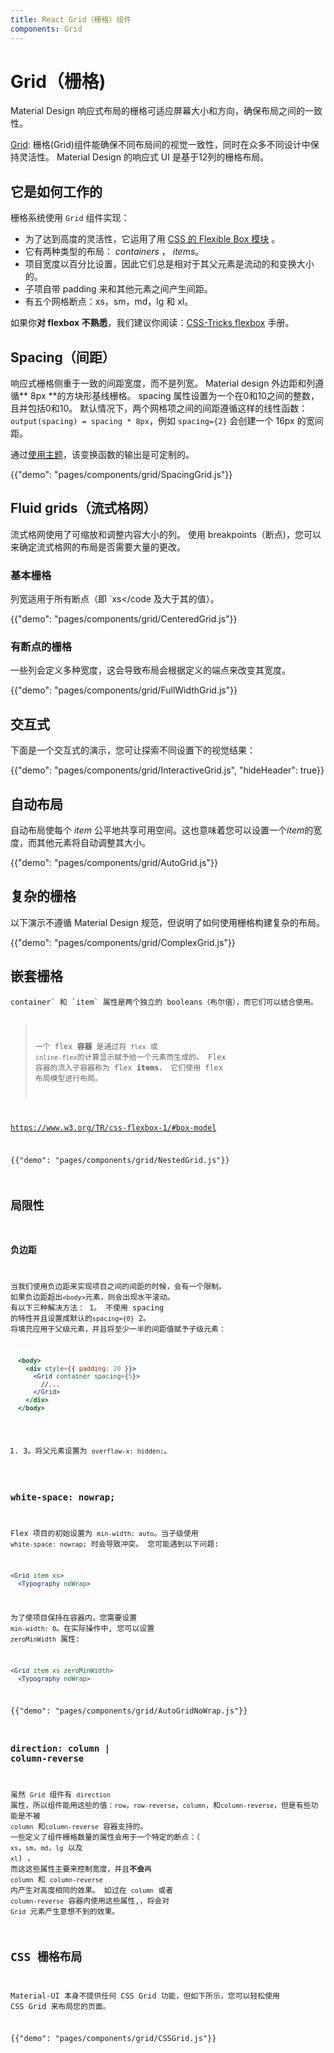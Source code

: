 ```yaml
---
title: React Grid（栅格）组件
components: Grid
---
```


# Grid（栅格)

<p class="description">Material Design 响应式布局的栅格可适应屏幕大小和方向，确保布局之间的一致性。</p>

[Grid](https://material.io/design/layout/responsive-layout-grid.html): 栅格(Grid)组件能确保不同布局间的视觉一致性，同时在众多不同设计中保持灵活性。 Material Design 的响应式 UI 是基于12列的栅格布局。

## 它是如何工作的

栅格系统使用 `Grid` 组件实现：

- 为了达到高度的灵活性，它运用了用 [CSS 的 Flexible Box 模块](https://www.w3.org/TR/css-flexbox-1/) 。
- 它有两种类型的布局： *containers* ， *items*。
- 项目宽度以百分比设置，因此它们总是相对于其父元素是流动的和变换大小的。
- 子项自带 padding 来和其他元素之间产生间距。
- 有五个网格断点：xs，sm，md，lg 和 xl。

如果你**对 flexbox 不熟悉**，我们建议你阅读：[CSS-Tricks flexbox](https://css-tricks.com/snippets/css/a-guide-to-flexbox/) 手册。

## Spacing（间距）

响应式栅格侧重于一致的间距宽度，而不是列宽。 Material design 外边距和列遵循** 8px **的方块形基线栅格。 spacing 属性设置为一个在0和10之间的整数，且并包括0和10。 默认情况下，两个网格项之间的间距遵循这样的线性函数： `output(spacing) = spacing * 8px`，例如 `spacing={2}` 会创建一个 16px 的宽间距。

通过[使用主题](/customization/spacing/)，该变换函数的输出是可定制的。

{{"demo": "pages/components/grid/SpacingGrid.js"}}

## Fluid grids（流式格网）

流式格网使用了可缩放和调整内容大小的列。 使用 breakpoints（断点)，您可以来确定流式格网的布局是否需要大量的更改。

### 基本栅格

列宽适用于所有断点（即 `xs</code 及大于其的值）。</p>

<p>{{"demo": "pages/components/grid/CenteredGrid.js"}}</p>

<h3>有断点的栅格</h3>

<p>一些列会定义多种宽度，这会导致布局会根据定义的端点来改变其宽度。</p>

<p>{{"demo": "pages/components/grid/FullWidthGrid.js"}}</p>

<h2>交互式</h2>

<p>下面是一个交互式的演示，您可让探索不同设置下的视觉结果：</p>

<p>{{"demo": "pages/components/grid/InteractiveGrid.js", "hideHeader": true}}</p>

<h2>自动布局</h2>

<p>自动布局使每个 <em>item</em> 公平地共享可用空间。这也意味着您可以设置一个<em>item</em>的宽度，而其他元素将自动调整其大小。</p>

<p>{{"demo": "pages/components/grid/AutoGrid.js"}}</p>

<h2>复杂的栅格</h2>

<p>以下演示不遵循 Material Design 规范，但说明了如何使用栅格构建复杂的布局。</p>

<p>{{"demo": "pages/components/grid/ComplexGrid.js"}}</p>

<h2>嵌套栅格</h2>

<p><code>container` 和 `item` 属性是两个独立的 booleans（布尔值），而它们可以结合使用。

> 一个 flex **容器** 是通过将 `flex` 或 `inline-flex`的计算显示赋予给一个元素而生成的。 Flex 容器的流入子容器称为 flex **items**， 它们使用 flex 布局模型进行布局。

https://www.w3.org/TR/css-flexbox-1/#box-model

{{"demo": "pages/components/grid/NestedGrid.js"}}

## 局限性

### 负边距

当我们使用负边距来实现项目之间的间距的时候，会有一个限制。 如果负边距超出`<body>`元素，则会出现水平滚动。 有以下三种解决方法： 1。 不使用 spacing 的特性并且设置成默认的`spacing={0}` 2。 将填充应用于父级元素，并且将至少一半的间距值赋予子级元素：

```jsx
  <body>
    <div style={{ padding: 20 }}>
      <Grid container spacing={5}>
        //...
      </Grid>
    </div>
  </body>
```

1. 3。将父元素设置为 `overflow-x: hidden;`。

### white-space: nowrap;

Flex 项目的初始设置为 `min-width: auto`。当子级使用 `white-space: nowrap;` 时会导致冲突。 您可能遇到以下问题:

```jsx
<Grid item xs>
  <Typography noWrap>
```

为了使项目保持在容器内，您需要设置 `min-width: 0`。在实际操作中, 您可以设置 `zeroMinWidth` 属性:

```jsx
<Grid item xs zeroMinWidth>
  <Typography noWrap>
```

{{"demo": "pages/components/grid/AutoGridNoWrap.js"}}

### direction: column | column-reverse

虽然 `Grid` 组件有 `direction` 属性，所以组件能用这些的值：`row`，`row-reverse`，`column`，和`column-reverse`，但是有些功能是不被 `column` 和`column-reverse` 容器支持的。 一些定义了组件栅格数量的属性会用于一个特定的断点：（ `xs`，`sm`，`md`，`lg` 以及 `xl`) ， 而这这些属性主要来控制宽度，并且**不会**再 `column` 和 `column-reverse` 内产生对高度相同的效果。 如过在 `column` 或者 `column-reverse` 容器内使用这些属性,，将会对 `Grid` 元素产生意想不到的效果。

## CSS 栅格布局

Material-UI 本身不提供任何 CSS Grid 功能，但如下所示，您可以轻松使用 CSS Grid 来布局您的页面。

{{"demo": "pages/components/grid/CSSGrid.js"}}